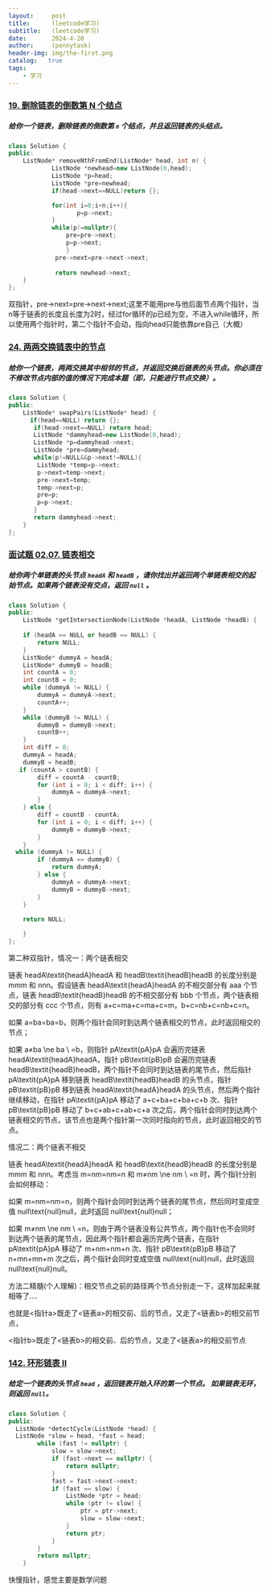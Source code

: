 ```yaml
---
layout:     post
title:      (leetcode学习)
subtitle:   (leetcode学习)
date:       2024-4-20
author:     (pennytask)
header-img: img/the-first.png
catalog:   true
tags:
    - 学习
---
```


### [19. 删除链表的倒数第 N 个结点](https://leetcode.cn/problems/remove-nth-node-from-end-of-list/)

##### 给你一个链表，删除链表的倒数第 `n` 个结点，并且返回链表的头结点。

```c++
class Solution {
public:
    ListNode* removeNthFromEnd(ListNode* head, int n) {
            ListNode *newhead=new ListNode(0,head);
            ListNode *p=head;
            ListNode *pre=newhead;
            if(head->next==NULL)return {};

            for(int i=0;i<n;i++){
                   p=p->next;
            }
            while(p!=nullptr){
                pre=pre->next;
                p=p->next;     
                }          
             pre->next=pre->next->next; 
              
             return newhead->next;
    }
};
```

  双指针，pre->next=pre->next->next;这里不能用pre与他后面节点两个指针，当n等于链表的长度且长度为2时，经过for循环的p已经为空，不进入while循环，所以使用两个指针时，第二个指针不会动，指向head只能依靠pre自己（大概）

### [24. 两两交换链表中的节点](https://leetcode.cn/problems/swap-nodes-in-pairs/)

##### 给你一个链表，两两交换其中相邻的节点，并返回交换后链表的头节点。你必须在不修改节点内部的值的情况下完成本题（即，只能进行节点交换）。

```c++
class Solution {
public:
    ListNode* swapPairs(ListNode* head) {
      if(head==NULL) return {};
       if(head->next==NULL) return head;
       ListNode *dammyhead=new ListNode(0,head);
       ListNode *p=dammyhead->next;
       ListNode *pre=dammyhead;
       while(p!=NULL&&p->next!=NULL){
        ListNode *temp=p->next;
        p->next=temp->next;
        pre->next=temp;
        temp->next=p;
        pre=p;
        p=p->next;
       }
       return dammyhead->next;
    }
};
```

### [面试题 02.07. 链表相交](https://leetcode.cn/problems/intersection-of-two-linked-lists-lcci/)

##### 给你两个单链表的头节点 `headA` 和 `headB` ，请你找出并返回两个单链表相交的起始节点。如果两个链表没有交点，返回 `null` 。

```c++
class Solution {
public:
    ListNode *getIntersectionNode(ListNode *headA, ListNode *headB) {
          
    if (headA == NULL or headB == NULL) {
        return NULL;
    }
    ListNode* dummyA = headA;
    ListNode* dummyB = headB;
    int countA = 0;
    int countB = 0;
    while (dummyA != NULL) {
        dummyA = dummyA->next;
        countA++;
    }
    while (dummyB != NULL) {
        dummyB = dummyB->next;
        countB++;
    }
    int diff = 0;
    dummyA = headA;
    dummyB = headB; 
   if (countA > countB) {
        diff = countA - countB;
        for (int i = 0; i < diff; i++) {
            dummyA = dummyA->next;
        }
    } else {
        diff = countB - countA;
        for (int i = 0; i < diff; i++) {
            dummyB = dummyB->next;
        }
    }
  while (dummyA != NULL) {
        if (dummyA == dummyB) {
            return dummyA;
        } else {
            dummyA = dummyA->next;
            dummyB = dummyB->next;
        }
    }
    
    return NULL;

    }
};
```

第二种双指针，情况一：两个链表相交

链表 headA\textit{headA}headA 和 headB\textit{headB}headB 的长度分别是 mmm 和 nnn。假设链表 headA\textit{headA}headA 的不相交部分有 aaa 个节点，链表 headB\textit{headB}headB 的不相交部分有 bbb 个节点，两个链表相交的部分有 ccc 个节点，则有 a+c=ma+c=ma+c=m，b+c=nb+c=nb+c=n。

如果 a=ba=ba=b，则两个指针会同时到达两个链表相交的节点，此时返回相交的节点；

如果 a≠ba \ne ba
\\
=b，则指针 pA\textit{pA}pA 会遍历完链表 headA\textit{headA}headA，指针 pB\textit{pB}pB 会遍历完链表 headB\textit{headB}headB，两个指针不会同时到达链表的尾节点，然后指针 pA\textit{pA}pA 移到链表 headB\textit{headB}headB 的头节点，指针 pB\textit{pB}pB 移到链表 headA\textit{headA}headA 的头节点，然后两个指针继续移动，在指针 pA\textit{pA}pA 移动了 a+c+ba+c+ba+c+b 次、指针 pB\textit{pB}pB 移动了 b+c+ab+c+ab+c+a 次之后，两个指针会同时到达两个链表相交的节点，该节点也是两个指针第一次同时指向的节点，此时返回相交的节点。

情况二：两个链表不相交

链表 headA\textit{headA}headA 和 headB\textit{headB}headB 的长度分别是 mmm 和 nnn。考虑当 m=nm=nm=n 和 m≠nm \ne nm
\\
=n 时，两个指针分别会如何移动：

如果 m=nm=nm=n，则两个指针会同时到达两个链表的尾节点，然后同时变成空值 null\text{null}null，此时返回 null\text{null}null；

如果 m≠nm \ne nm
\\
=n，则由于两个链表没有公共节点，两个指针也不会同时到达两个链表的尾节点，因此两个指针都会遍历完两个链表，在指针 pA\textit{pA}pA 移动了 m+nm+nm+n 次、指针 pB\textit{pB}pB 移动了 n+mn+mn+m 次之后，两个指针会同时变成空值 null\text{null}null，此时返回 null\text{null}null。

​      方法二精髓(个人理解)：相交节点之前的路径两个节点分别走一下，这样加起来就相等了....

也就是<指针a>既走了<链表a>的相交前、后的节点，又走了<链表b>的相交前节点，

<指针b>既走了<链表b>的相交前、后的节点，又走了<链表a>的相交前节点

### [142. 环形链表 II](https://leetcode.cn/problems/linked-list-cycle-ii/)

##### 给定一个链表的头节点  `head` ，返回链表开始入环的第一个节点。 *如果链表无环，则返回 `null`。*

```c++
class Solution {
public:
  ListNode *detectCycle(ListNode *head) {
  ListNode *slow = head, *fast = head;
        while (fast != nullptr) {
            slow = slow->next;
            if (fast->next == nullptr) {
                return nullptr;
            }
            fast = fast->next->next;
            if (fast == slow) {
                ListNode *ptr = head;
                while (ptr != slow) {
                    ptr = ptr->next;
                    slow = slow->next;
                }
                return ptr;
            }
        }
        return nullptr;
    }

```

快慢指针，感觉主要是数学问题



